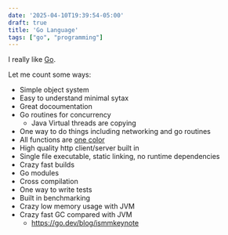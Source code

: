 ```yaml
---
date: '2025-04-10T19:39:54-05:00'
draft: true
title: 'Go Language'
tags: ["go", "programming"]
---
```

I really like [Go](https://go.dev).

Let me count some ways:

- Simple object system
- Easy to understand minimal sytax
- Great docoumentation
- Go routines for concurrency
  - Java Virtual threads are copying
- One way to do things including networking and go routines
- All functions are [one color](https://journal.stuffwithstuff.com/2015/02/01/what-color-is-your-function/)
- High quality http client/server built in
- Single file executable, static linking, no runtime dependencies
- Crazy fast builds
- Go modules
- Cross compilation
- One way to write tests
- Built in benchmarking
- Crazy low memory usage with JVM
- Crazy fast GC compared with JVM
  - https://go.dev/blog/ismmkeynote